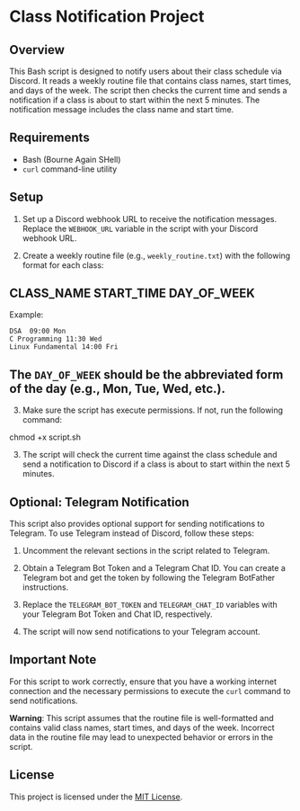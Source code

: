 # Class Notification Project


## Overview

This Bash script is designed to notify users about their class schedule via Discord. It reads a weekly routine file that contains class names, start times, and days of the week. The script then checks the current time and sends a notification if a class is about to start within the next 5 minutes. The notification message includes the class name and start time.

## Requirements

- Bash (Bourne Again SHell)
- `curl` command-line utility

## Setup

1. Set up a Discord webhook URL to receive the notification messages. Replace the `WEBHOOK_URL` variable in the script with your Discord webhook URL.

2. Create a weekly routine file (e.g., `weekly_routine.txt`) with the following format for each class:

## CLASS_NAME START_TIME DAY_OF_WEEK

Example:
```
DSA  09:00 Mon
C Programming 11:30 Wed
Linux Fundamental 14:00 Fri
```


## The `DAY_OF_WEEK` should be the abbreviated form of the day (e.g., Mon, Tue, Wed, etc.).


3. Make sure the script has execute permissions. If not, run the following command:

chmod +x script.sh


3. The script will check the current time against the class schedule and send a notification to Discord if a class is about to start within the next 5 minutes.

## Optional: Telegram Notification

This script also provides optional support for sending notifications to Telegram. To use Telegram instead of Discord, follow these steps:

1. Uncomment the relevant sections in the script related to Telegram.

2. Obtain a Telegram Bot Token and a Telegram Chat ID. You can create a Telegram bot and get the token by following the Telegram BotFather instructions.

3. Replace the `TELEGRAM_BOT_TOKEN` and `TELEGRAM_CHAT_ID` variables with your Telegram Bot Token and Chat ID, respectively.

4. The script will now send notifications to your Telegram account.

## Important Note

For this script to work correctly, ensure that you have a working internet connection and the necessary permissions to execute the `curl` command to send notifications.

**Warning**: This script assumes that the routine file is well-formatted and contains valid class names, start times, and days of the week. Incorrect data in the routine file may lead to unexpected behavior or errors in the script.

## License

This project is licensed under the [MIT License](LICENSE).



